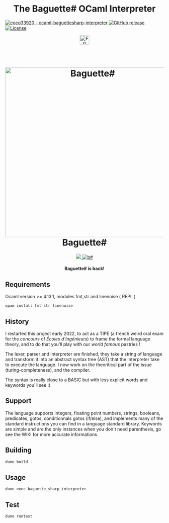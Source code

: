 <h1 align="center">The Baguette# OCaml Interpreter</h1>
<p>
  <a href="https://github.com/coco33920/ocaml-baguettesharp-interpreter" title="Go to GitHub repo"><img src="https://img.shields.io/static/v1?label=coco33920&message=ocaml-baguettesharp-interpreter&color=55cdfc&logo=github&style=for-the-badge" alt="coco33920 - ocaml-baguettesharp-interpreter"></a>
  <a href="https://github.com/coco33920/ocaml-baguettesharp-interpreter/releases/"><img src="https://img.shields.io/github/release/coco33920/ocaml-baguettesharp-interpreter?include_prereleases=&sort=semver&color=55cdfc&style=for-the-badge" alt="GitHub release"></a>
<a href="#license"><img src="https://img.shields.io/badge/License-MIT-55cdfc?style=for-the-badge" alt="License"></a>

  <div align="center">
  <a href="README.md">
    <img alt="FR" src="https://flagicons.lipis.dev/flags/4x3/fr.svg" width="30px" title="french-readme">
  </a>
  </div>
</p>

<h1 align="center">
    <br>
    <img src="https://i.imgur.com/iBSb0Fh.png" alt="Baguette#" width="540">
    <br>
    Baguette#
    <br>
</h1>
<div align="center">
<a href="https://github.com/coco33920/ocaml-baguettesharp-interpreter/wiki">
<img src="https://img.shields.io/badge/view-Documentation-f7a8d8?style=for-the-badge">
</a>
<a href="https://www.baguettesharp.fr">
    <img alt="b#" src="https://img.shields.io/badge/Website-Baguette%23-f7a8d8?style=for-the-badge">
  </a>
</div>
<h4 align="center">Baguette# is back!</h4>

## Requirements
Ocaml version >= 4.13.1, modules fmt,str and linenoise ( REPL )

```sh
opam install fmt str linenoise
```


## History 

I restarted this project early 2022, to act as a TIPE (a french weird oral exam for the _concours_ of _Écoles d'Ingénieurs_) to frame the formal language theory, and to do that you'll play with our _world famous_ pastries !

The lexer, parser and interpreter are finished, they take a string of language and transform it into an abstract syntax tree (AST) that the interpreter take to execute the language. I now work on the theoritical part of the issue (turing-completeness), and the compiler.

The syntax is really close to a BASIC but with less explicit words and keywords you'll see :)

## Support

The language supports integers, floating point numbers, strings, booleans, predicates, gotos, conditionnals gotos (if/else), 
and implements many of the standard instructions you can find in a language standard library.
Keywords are simple and are the only instances when you don't need parenthesis, go see the WIKI for more accurate informations

## Building

```sh
dune build .
```

## Usage

```sh
dune exec baguette_sharp_interpreter
```

## Test

```sh
dune runtest
```